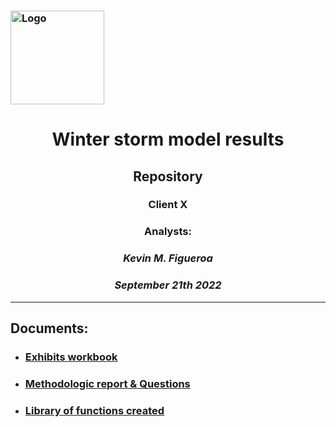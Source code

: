 <h3 align="Left">
    <img alt="Logo" title="#logo" width="150px" src="https://www.karenclarkandco.com/ui/img/KCco_logo@2x.png">
    <br>
</h3>

# <center> **Winter storm model results**
## <center> **Repository**
### <center> **Client X**
### <center> Analysts:
### <center> *Kevin M. Figueroa*
### <center> *September 21th 2022*

_________________________________________________________________________________________________________________________________________________

## Documents:

- ### [Exhibits workbook](https://github.com/kevinmiguel97/Winter-storm-risk-evaluation/blob/main/Exhibits%20%20KCC.xlsx)

- ### [Methodologic report & Questions](https://github.com/kevinmiguel97/Winter-storm-risk-evaluation/blob/main/Report%20KCC.ipynb)

- ### [Library of functions created](https://github.com/kevinmiguel97/Winter-storm-risk-evaluation/blob/main/kcc_functions.py)
